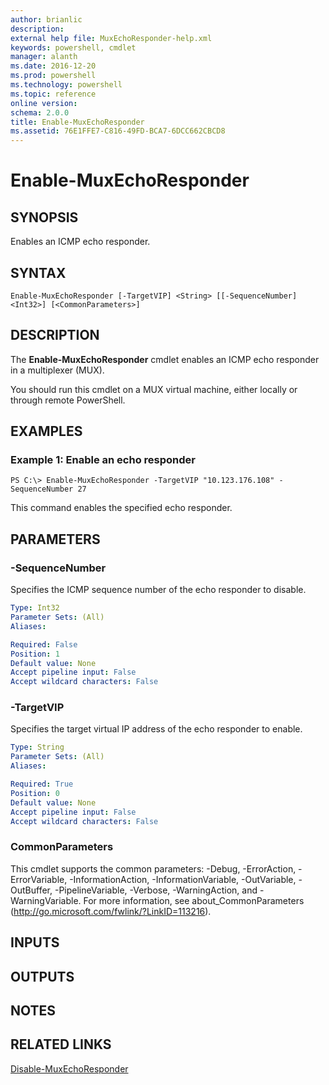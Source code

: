 ```yaml
---
author: brianlic
description: 
external help file: MuxEchoResponder-help.xml
keywords: powershell, cmdlet
manager: alanth
ms.date: 2016-12-20
ms.prod: powershell
ms.technology: powershell
ms.topic: reference
online version: 
schema: 2.0.0
title: Enable-MuxEchoResponder
ms.assetid: 76E1FFE7-C816-49FD-BCA7-6DCC662CBCD8
---
```


# Enable-MuxEchoResponder

## SYNOPSIS
Enables an ICMP echo responder.

## SYNTAX

```
Enable-MuxEchoResponder [-TargetVIP] <String> [[-SequenceNumber] <Int32>] [<CommonParameters>]
```

## DESCRIPTION
The **Enable-MuxEchoResponder** cmdlet enables an ICMP echo responder in a multiplexer (MUX).

You should run this cmdlet on a MUX virtual machine, either locally or through remote PowerShell.

## EXAMPLES

### Example 1: Enable an echo responder
```
PS C:\> Enable-MuxEchoResponder -TargetVIP "10.123.176.108" -SequenceNumber 27
```

This command enables the specified echo responder.

## PARAMETERS

### -SequenceNumber
Specifies the ICMP sequence number of the echo responder to disable.

```yaml
Type: Int32
Parameter Sets: (All)
Aliases: 

Required: False
Position: 1
Default value: None
Accept pipeline input: False
Accept wildcard characters: False
```

### -TargetVIP
Specifies the target virtual IP address of the echo responder to enable.

```yaml
Type: String
Parameter Sets: (All)
Aliases: 

Required: True
Position: 0
Default value: None
Accept pipeline input: False
Accept wildcard characters: False
```

### CommonParameters
This cmdlet supports the common parameters: -Debug, -ErrorAction, -ErrorVariable, -InformationAction, -InformationVariable, -OutVariable, -OutBuffer, -PipelineVariable, -Verbose, -WarningAction, and -WarningVariable. For more information, see about_CommonParameters (http://go.microsoft.com/fwlink/?LinkID=113216).

## INPUTS

## OUTPUTS

## NOTES

## RELATED LINKS

[Disable-MuxEchoResponder](./Disable-MuxEchoResponder.md)

